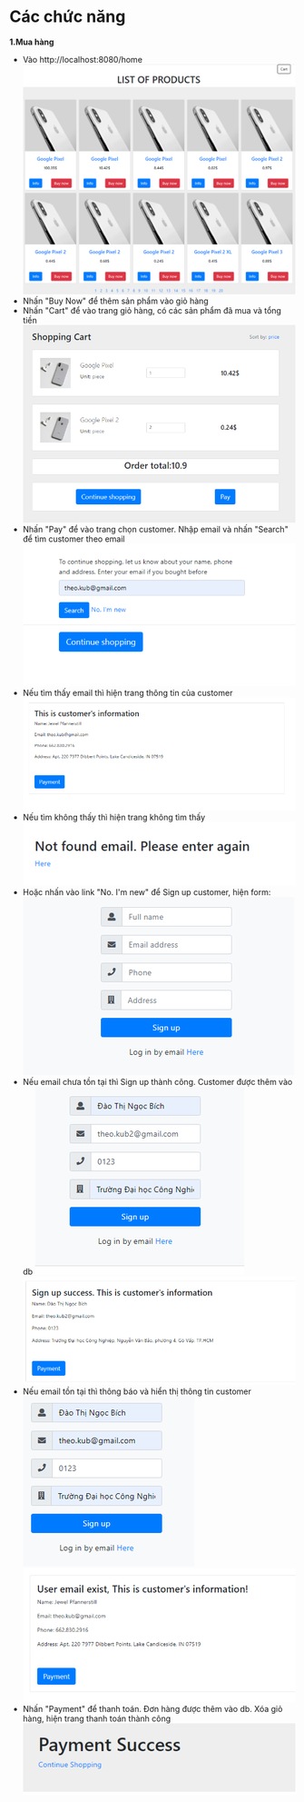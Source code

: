 # Các chức năng

**1.Mua hàng**
- Vào http://localhost:8080/home
  ![ERD](/img/Home.png)
- Nhấn "Buy Now" để thêm sản phẩm vào giỏ hàng
- Nhấn "Cart" để vào trang giỏ hàng, có các sản phẩm đã mua và tổng tiền
  ![ERD](/img/Cart.png)
- Nhấn "Pay" để vào trang chọn customer. Nhập email và nhấn "Search" để tìm customer theo email
  ![ERD](/img/chooseCustomer.png)
- Nếu tìm thấy email thì hiện trang thông tin của customer
  ![ERD](/img/foundCustomer.png)
- Nếu tìm không thấy thì hiện trang không tìm thấy
  ![ERD](/img/emailNotExist.png)
- Hoặc nhấn vào link "No. I'm new" để Sign up customer, hiện form:
  ![ERD](/img/formCustomer.png)
- Nếu email chưa tồn tại thì Sign up thành công. Customer được thêm vào db
  ![ERD](/img/formCustomer3.png)
  ![ERD](/img/signUpSuccess.png)
- Nếu email tồn tại thì thông báo và hiển thị thông tin customer
  ![ERD](/img/formCustomer2.png)
  ![ERD](/img/emailExist.png)
- Nhấn "Payment" để thanh toán. Đơn hàng được thêm vào db. Xóa giỏ hàng, hiện trang thanh toán thành công
  ![ERD](/img/PaymentSuccess.png)


